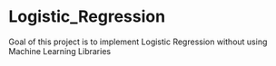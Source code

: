 # Logistic_Regression
Goal of this project is to implement Logistic  Regression without using Machine Learning Libraries

